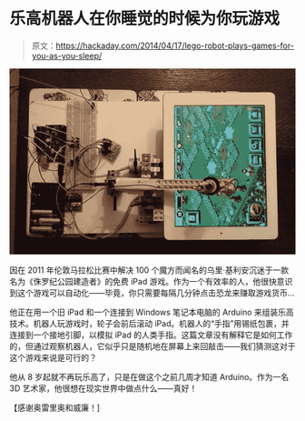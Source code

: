 # 乐高机器人在你睡觉的时候为你玩游戏

> 原文：<https://hackaday.com/2014/04/17/lego-robot-plays-games-for-you-as-you-sleep/>

![robot](img/12d4da22a0a6300c7a4a8b92689b2d01.png)

因在 2011 年伦敦马拉松比赛中解决 100 个魔方而闻名的乌里·基利安沉迷于一款名为《侏罗纪公园建造者》的免费 iPad 游戏。作为一个有效率的人，他很快意识到这个游戏可以自动化——毕竟，你只需要每隔几分钟点击恐龙来赚取游戏货币…

他正在用一个旧 iPad 和一个连接到 Windows 笔记本电脑的 Arduino 来组装乐高技术。机器人玩游戏时，轮子会前后滚动 iPad。机器人的“手指”用锡纸包裹，并连接到一个接地引脚，以模拟 iPad 的人类手指。这篇文章没有解释它是如何工作的，但通过观察机器人，它似乎只是随机地在屏幕上来回敲击——我们猜测这对于这个游戏来说是可行的？

他从 8 岁起就不再玩乐高了，只是在做这个之前几周才知道 Arduino。作为一名 3D 艺术家，他很想在现实世界中做点什么——真好！

【感谢奥雷里奥和威廉！]